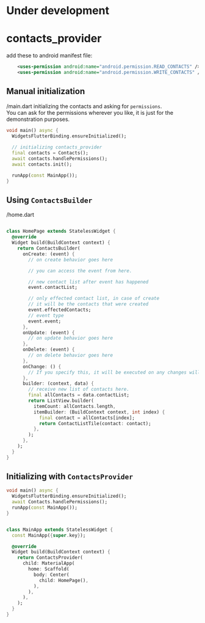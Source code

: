 # Under development

# contacts_provider
add these to android manifest file:
```xml
    <uses-permission android:name="android.permission.READ_CONTACTS" />  
    <uses-permission android:name="android.permission.WRITE_CONTACTS" /> 
```


## Manual initialization
/main.dart initializing the contacts and asking for `permissions`.<br>
You can ask for the permissions wherever you like, it is just for the demonstration purposes.
```dart
void main() async {
  WidgetsFlutterBinding.ensureInitialized();
  
  // initializing contacts_provider
  final contacts = Contacts();
  await contacts.handlePermissions();
  await contacts.init();

  runApp(const MainApp());
}

```

## Using `ContactsBuilder`
/home.dart
```dart

class HomePage extends StatelessWidget {
  @override
  Widget build(BuildContext context) {
    return ContactsBuilder(
      onCreate: (event) {
        // on create behavior goes here

        // you can access the event from here.

        // new contact list after event has happened
        event.contactList;

        // only effected contact list, in case of create
        // it will be the contacts that were created
        event.effectedContacts;
        // event type
        event.event;
      },
      onUpdate: (event) {
        // on update behavior goes here
      },
      onDelete: (event) {
        // on delete behavior goes here
      },
      onChange: () {
        // If you specify this, it will be executed on any changes will happen in contacts;
      },
      builder: (context, data) {
        // receive new list of contacts here.
        final allContacts = data.contactList;
        return ListView.builder(
          itemCount: allContacts.length,
          itemBuilder: (BuildContext context, int index) {
            final contact = allContacts[index];
            return ContactListTile(contact: contact);
          },
        );
      },
    );
  }
}

```

## Initializing with `ContactsProvider`

```dart
void main() async {
  WidgetsFlutterBinding.ensureInitialized();
  await Contacts.handlePermissions();
  runApp(const MainApp());
}


class MainApp extends StatelessWidget {
  const MainApp({super.key});

  @override
  Widget build(BuildContext context) {
    return ContactsProvider(
      child: MaterialApp(
        home: Scaffold(
          body: Center(
            child: HomePage(),
          ),
        ),
      ),
    );
  }
}

```

